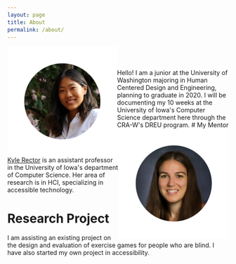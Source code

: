 ```yaml
---
layout: page
title: About
permalink: /about/
---
```

<img style="float: left;" src="/images/amelia.png" width="250px"/>
<br><br><br>
Hello! I am a junior at the University of Washington majoring in Human Centered Design and Engineering, planning to graduate in 2020. I will be documenting my 10 weeks at the University of Iowa's Computer Science department here through the CRA-W's DREU program.

<img style="float: right;" src="/images/kyle.png" width="250px"/>
# My Mentor


[Kyle Rector](http://homepage.cs.uiowa.edu/~krector/) is an assistant professor in the University of Iowa's department of Computer Science. Her area of research is in HCI, specializing in accessible technology.



# Research Project

I am assisting an existing project on the design and evaluation of exercise games for people who are blind. I have also started my own project in accessibility. 